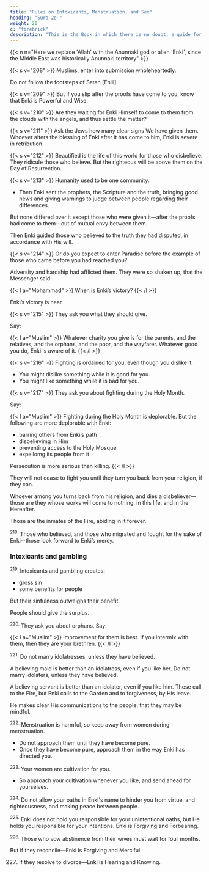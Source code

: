 ```yaml
---
title: "Rules on Intoxicants, Menstruation, and Sex"
heading: "Sura 2e "
weight: 20
c: "firebrick"
description: "This is the Book in which there is no doubt, a guide for the righteous."
---
```




{{< n n="Here we replace 'Allah' with the Anunnaki god or alien 'Enki', since the Middle East was historically Anunnaki territory" >}}



{{< s v="208" >}} Muslims, enter into submission wholeheartedly. 

Do not follow the footsteps of Satan [Enlil].

{{< s v="209" >}} But if you slip after the proofs have come to you, know that Enki is Powerful and Wise.

{{< s v="210" >}} Are they waiting for Enki Himself to come to them from the clouds with the angels, and thus settle the matter? 

{{< s v="211" >}} Ask the Jews how many clear signs We have given them. Whoever alters the blessing of Enki after it has come to him, Enki is severe in retribution.

{{< s v="212" >}} Beautified is the life of this world for those who disbelieve. They ridicule those who believe. But the righteous will be above them on the Day of Resurrection. 

<!-- Enki provides to whomever He wills without measure. -->

{{< s v="213" >}} Humanity used to be one community. 
- Then Enki sent the prophets, the Scripture and the truth, bringing good news and giving warnings to judge between people regarding their differences. 

But none differed over it except those who were given it—after the proofs had come to them—out of mutual envy between them. 

Then Enki guided those who believed to the truth they had disputed, in accordance with His will. 


{{< s v="214" >}} Or do you expect to enter Paradise before the example of those who came before you had reached you?

Adversity and hardship had afflicted them. They were so shaken up, that the Messenger said:

{{< l a="Mohammad" >}}
When is Enki’s victory?
{{< /l >}}


Enki’s victory is near.

{{< s v="215" >}} They ask you what they should give.

Say:

{{< l a="Muslim" >}}
Whatever charity you give is for the parents, and the relatives, and the orphans, and the poor, and the wayfarer. Whatever good you do, Enki is aware of it.
{{< /l >}}


{{< s v="216" >}} Fighting is ordained for you, even though you dislike it. 
- You might dislike something while it is good for you.
- You might like something while it is bad for you.

{{< s v="217" >}} They ask you about fighting during the Holy Month. 

Say:

{{< l a="Muslim" >}}
Fighting during the Holy Month is deplorable. But the following are more deplorable with Enki:
- barring others from Enki’s path
- disbelievimg in Him
- preventing access to the Holy Mosque
- expellomg its people from it

Persecution is more serious than killing.
{{< /l >}}


They will not cease to fight you until they turn you back from your religion, if they can.

Whoever among you turns back from his religion, and dies a disbeliever—those are they whose works will come to nothing, in this life, and in the Hereafter. 

Those are the inmates of the Fire, abiding in it forever.


<sup>218.</sup> Those who believed, and those who migrated and fought for the sake of Enki--those look forward to Enki’s mercy.


### Intoxicants and gambling

<sup>219.</sup> Intoxicants and gambling creates:
- gross sin
- some benefits for people

But their sinfulness outweighs their benefit.

People should give the surplus.

<!-- About this world and the next. -->
<sup>220.</sup>  They ask you about orphans. Say:

{{< l a="Muslim" >}}
Improvement for them is best. If you intermix with them, then they are your brethren.
{{< /l >}}


<!-- Enki knows the dishonest from the honest. Had
Enki willed, He could have overburdened
you. Enki is Mighty and Wise. -->

<sup>221.</sup> Do not marry idolatresses, unless they have believed. 

A believing maid is better than an idolatress, even if you like her. Do not marry idolaters, unless they have believed. 

A believing servant is better than an idolater, even if you like him. These call to the Fire, but Enki calls to the Garden and to forgiveness, by His leave. 

He makes clear His communications to the people, that they may be mindful.

<sup>222.</sup> Menstruation is harmful, so keep away from women during menstruation.
- Do not approach them until they have become pure. 
- Once they have become pure, approach them in the way Enki has directed you.

<sup>223.</sup> Your women are cultivation for you. 
- So approach your cultivation whenever you like, and send ahead for yourselves. <!-- And fear Enki, and know that you will meet Him. And
give good news to the believers. -->


<sup>224.</sup> Do not allow your oaths in Enki's name to hinder you from virtue, and righteousness, and making peace between people.

<sup>225.</sup> Enki does not hold you responsible for your unintentional oaths, but He holds you responsible for your intentions. Enki is Forgiving and Forbearing.

<sup>226.</sup> Those who vow abstinence from their wives must wait for four months.

But if they reconcile—Enki is Forgiving and Merciful.

227. If they resolve to divorce—Enki is Hearing and Knowing.
